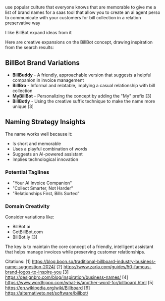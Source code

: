 use popular culture that everyone knows that are memorable to give me a list of brand names for a saas tool that allow you to create an ai agent perso to communicate with your customers for bill collection in a relation preservative way


I like BillBot expand ideas from it

Here are creative expansions on the BillBot concept, drawing inspiration from the search results:

## BillBot Brand Variations
- **BillBuddy** - A friendly, approachable version that suggests a helpful companion in invoice management
- **BillBro** - Informal and relatable, implying a casual relationship with bill collection
- **MyBillBot** - Personalizing the concept by adding the "My" prefix [3]
- **BillBotly** - Using the creative suffix technique to make the name more unique [3]

## Naming Strategy Insights
The name works well because it:
- Is short and memorable
- Uses a playful combination of words
- Suggests an AI-powered assistant
- Implies technological innovation

### Potential Taglines
- "Your AI Invoice Companion"
- "Collect Smarter, Not Harder"
- "Relationships First, Bills Sorted"

### Domain Creativity
Consider variations like:
- BillBot.ai
- GetBillBot.com
- BillBot.ly [3]

The key is to maintain the core concept of a friendly, intelligent assistant that helps manage invoices while preserving customer relationships.

Citations:
[1] https://blog.boon.so/traditional-billboard-industry-business-name-suggestion-2024/
[2] https://www.zarla.com/guides/50-famous-brand-logos-to-inspire-you
[3] https://designbro.com/blog/inspiration/business-names/
[4] https://www.wordhippo.com/what-is/another-word-for/billboard.html
[5] https://en.wikipedia.org/wiki/Billboard
[6] https://alternativeto.net/software/billbot/
